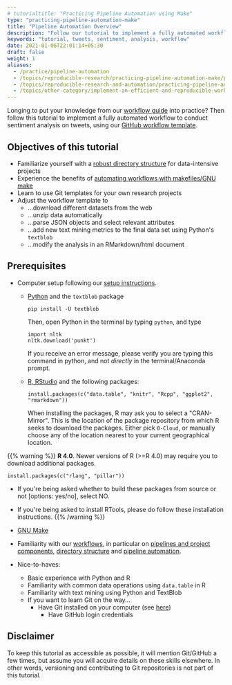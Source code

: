 ```yaml
---
# tutorialtitle: "Practicing Pipeline Automation using Make"
type: "practicing-pipeline-automation-make"
title: "Pipeline Automation Overview"
description: "Follow our tutorial to implement a fully automated workflow to conduct sentiment analysis on tweets."
keywords: "tutorial, tweets, sentiment, analysis, workflow"
date: 2021-01-06T22:01:14+05:30
draft: false
weight: 1
aliases:
  - /practice/pipeline-automation
  - /topics/reproducible-research/practicing-pipeline-automation-make/pipeline-automation-overview
  - /topics/reproducible-research-and-automation/practicing-pipeline-automation-make/_index
  - /topics/other-category/implement-an-efficient-and-reproducible-workflow/workflow/pipeline.md
---
```


Longing to put your knowledge from our [workflow guide](/topics/reproducible-research-and-automation/principles-of-project-setup-and-workflow-management/project-setup-overview/) into practice? Then follow this tutorial to implement a fully automated workflow to conduct sentiment analysis on tweets, using our [GitHub workflow template](https://github.com/hannesdatta/textmining-workflow).

## Objectives of this tutorial

-	Familiarize yourself with a [robust directory structure](/topics/project-management/principles-of-project-setup-and-workflow-management/directories/) for data-intensive projects
-	Experience the benefits of [automating workflows with makefiles/GNU make](/topics/project-management/principles-of-project-setup-and-workflow-management/automation/)
-	Learn to use Git templates for your own research projects
-	Adjust the workflow template to
    -	...download different datasets from the web
    - ...unzip data automatically
    -	...parse JSON objects and select relevant attributes
    - ...add new text mining metrics to the final data set using Python's `textblob`
    - ...modify the analysis in an RMarkdown/html document

## Prerequisites

-	Computer setup following our [setup instructions](/topics/computer-setup/software-installation/#software-installation-ezo/).
    - [Python](/install/python) and the `textblob` package

        ```
        pip install -U textblob
        ```

        Then, open Python in the terminal by typing `python`, and type

        ```
        import nltk
        nltk.download('punkt')
        ```

        If you receive an error message, please verify you are typing this command in python, and not *directly* in the terminal/Anaconda prompt.

    -	[R, RStudio](/install/r) and the following packages:

        ```
        install.packages(c("data.table", "knitr", "Rcpp", "ggplot2", "rmarkdown"))
        ```

        When installing the packages, R may ask you to select a "CRAN-Mirror". This is the location of the package repository from which R seeks to download the packages. Either pick `0-Cloud`, or manually choose any of the location nearest to your current geographical location.

{{% warning %}}
  **R 4.0**.
  Newer versions of R (>=R 4.0) may require you to download additional packages.

  ```
  install.packages(c("rlang", "pillar"))
  ```

  - If you're being asked whether to build these packages from source or not [options: yes/no], select NO.

  - If you're being asked to install RTools, please do follow these installation instructions.
{{% /warning %}}

  -	[GNU Make](/install/make)

- Familiarity with our [workflows](/topics/reproducible-research-and-automation/principles-of-project-setup-and-workflow-management/project-setup-overview/), in particular on [pipelines and project components](/topics/project-management/principles-of-project-setup-and-workflow-management/pipeline/), [directory structure](/topics/project-management/principles-of-project-setup-and-workflow-management/directories/) and [pipeline automation](/topics/project-management/principles-of-project-setup-and-workflow-management/automation/).

-	Nice-to-haves:
    - Basic experience with Python and R
    -	Familiarity with common data operations using `data.table` in R
    -	Familiarity with text mining using Python and TextBlob
    - If you want to learn Git on the way...
        - Have Git installed on your computer (see [here](/install/git))
    	  - Have GitHub login credentials

## Disclaimer

To keep this tutorial as accessible as possible, it will mention Git/GitHub a few times, but assume you will acquire details on these skills elsewhere. In other words, versioning and contributing to Git repositories is not part of this tutorial.

<!-- to do:

add note what to put in make, and what to put in R-->
